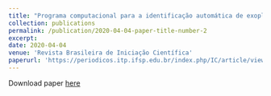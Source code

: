 ```yaml
---
title: "Programa computacional para a identificação automática de exoplanetas"
collection: publications
permalink: /publication/2020-04-04-paper-title-number-2
excerpt: 
date: 2020-04-04
venue: 'Revista Brasileira de Iniciação Científica'
paperurl: 'https://periodicos.itp.ifsp.edu.br/index.php/IC/article/view/1736'
---
```

Download paper [here](http://montangerp.github.io/paper2.pdf)
